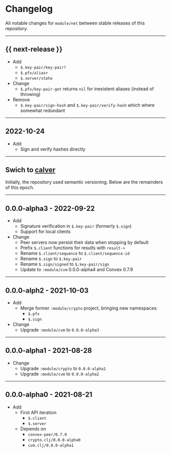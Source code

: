 # Changelog

All notable changes for `module/net` between stable releases of this
repository.


---


## {{ next-release }}

- Add
    - `$.key-pair/key-pair?`
    - `$.pfx/alias+`
    - `$.server/state`
- Change
    - `$.pfx/key-pair-get` returns `nil` for inexistent aliases (instead of throwing)
- Remove
    - `$.key-pair/sign-hash` and `$.key-pair/verify-hash` which where somewhat redundant


---


## 2022-10-24

- Add
  - Sign and verify hashes directly


---


## Swich to [calver](https://calver.org)

Initially, the repository used semantic versioning. Below are the remainders of
this epoch.


---


## 0.0.0-alpha3 - 2022-09-22

- Add
    - Signature verification in `$.key-pair` (formerly `$.sign`)
    - Support for local clients
- Change
    - Peer servers now persist their data when stopping by default
    - Prefix `$.client` functions for results with `result->`
    - Rename `$.client/sequence` to `$.client/sequence-id`
    - Rename `$.sign` to `$.key-pair`
    - Rename `$.sign/signed` to `$.key-pair/sign`
    - Update to `:module/cvm` 0.0.0-alpha4 and Convex 0.7.9


---


## 0.0.0-alph2 - 2021-10-03

- Add
    - Merge former `:module/crypto` project, bringing new namespaces:
        - `$.pfx`
        - `$.sign`
- Change
    - Upgrade `:module/cvm` to `0.0.0-alpha3`


---


## 0.0.0-alpha1 - 2021-08-28

- Change
    - Upgrade `:module/crypto` to `0.0.0-alpha1`
    - Upgrade `:module/cvm` to `0.0.0-alpha2`


---


## 0.0.0-alpha0 - 2021-08-21

- Add
    - First API iteration
        - `$.client`
        - `$.server`
    - Depends on
        - `convex-peer/0.7.0`
        - `crypto.clj/0.0.0-alpha0`
        - `cvm.clj/0.0.0-alpha1`
